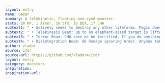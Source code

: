 ```yaml
---
layout: entry
name: Gazer
summary: A telekinetic, floating one-eyed monster.
stats: 20 HP, 1 Armor, 16 STR, 16 DEX, 17 CHA
subtext1: " • Actively seeks to destroy any other lifeforms. Magic does not work within the Gazer's sight. May fire two of the following beams at different targets each turn."
subtext2: " • Telekinesis Beam: up to an elephant-sized target is lifted, moved, or thrown. Living targets thrown this way take d6 Damage, but thrown objects may cause up to d12, depending on the size."
subtext3: " • Terror Beam: CHA save or be terrified. If you do anything on your next turn other than freeze or flee, you lose d6 CHA."
subtext4: " • Disintegration Beam: d6 Damage ignoring Armor. Anyone taking Critical Damage is turned to dust. Will completely destroy static objects up to the size of an elephant."
author: vladar
source: itdr
source-url: https://github.com/Vladar4/itdr
layout: entry
category: monsters
inspiration:
inspiration-url:
---
```

